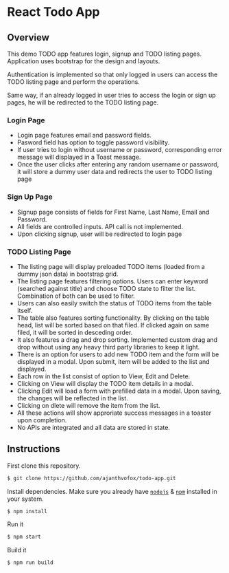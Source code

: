# React Todo App

## Overview

This demo TODO app features login, signup and TODO listing pages. Application uses bootstrap for the design and layouts. 

Authentication is implemented so that only logged in users can access the TODO listing page and perform the operations.

Same way, if an already logged in user tries to access the login or sign up pages, he will be redirected to the TODO listing page.

### Login Page

- Login page features email and password fields. 
- Pasword field has option to toggle password visibility.
- If user tries to login without username or password, corresponding error message will displayed in a Toast message.
- Once the user clicks after entering any random username or password, it will store a dummy user data and redirects the user to TODO listing page

### Sign Up Page

- Signup page consists of fields for First Name, Last Name, Email and Password. 
- All fields are controlled inputs. API call is not implemented.
- Upon clicking signup, user will be redirected to login page

### TODO Listing Page

- The listing page will display preloaded TODO items (loaded from a dummy json data) in bootstrap grid.
- The listing page features filtering options. Users can enter keyword (searched against title) and choose TODO state to filter the list. Combination of both can be used to filter.
- Users can also easily switch the status of TODO items from the table itself.
- The table also features sorting functionality. By clicking on the table head, list will be sorted based on that filed. If clicked again on same filed, it will be sorted in desceding order.
- It also features a drag and drop sorting. Implemented custom drag and drop without using any heavy third party libraries to keep it light.
- There is an option for users to add new TODO item and the form will be displayed in a modal. Upon submit, item will be added to the list and displayed.
- Each row in the list consist of option to View, Edit and Delete.
- Clicking on View will display the TODO item details in a modal.
- Clicking Edit will load a form with prefilled data in a modal. Upon saving, the changes will be reflected in the list.
- Clicking on dlete will remove the item from the list.
- All these actions will show approriate success messages in a toaster upon completion.
- No APIs are integrated and all data are stored in state. 


## Instructions

First clone this repository.
```bash
$ git clone https://github.com/ajanthvofox/todo-app.git
```

Install dependencies. Make sure you already have [`nodejs`](https://nodejs.org/en/) & [`npm`](https://www.npmjs.com/) installed in your system.
```bash
$ npm install
```

Run it
```bash
$ npm start
```

Build it
```bash
$ npm run build
```